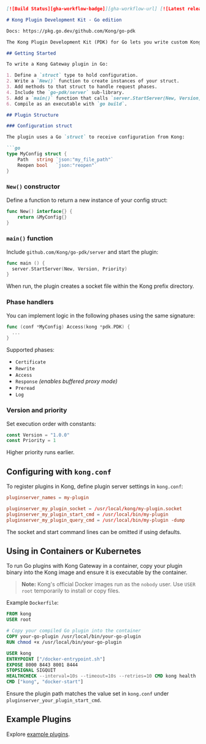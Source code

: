 ```markdown
[![Build Status][gha-workflow-badge]][gha-workflow-url] [![Latest release][gha-latest-release]][gha-releases-url]

# Kong Plugin Development Kit - Go edition

Docs: https://pkg.go.dev/github.com/Kong/go-pdk

The Kong Plugin Development Kit (PDK) for Go lets you write custom Kong Gateway plugins in Go.

## Getting Started

To write a Kong Gateway plugin in Go:

1. Define a `struct` type to hold configuration.
2. Write a `New()` function to create instances of your struct.
3. Add methods to that struct to handle request phases.
4. Include the `go-pdk/server` sub-library.
5. Add a `main()` function that calls `server.StartServer(New, Version, Priority)`.
6. Compile as an executable with `go build`.

## Plugin Structure

### Configuration struct

The plugin uses a Go `struct` to receive configuration from Kong:

```go
type MyConfig struct {
    Path   string `json:"my_file_path"`
    Reopen bool   `json:"reopen"`
}
```

### `New()` constructor

Define a function to return a new instance of your config struct:

```go
func New() interface{} {
    return &MyConfig{}
}
```

### `main()` function

Include `github.com/Kong/go-pdk/server` and start the plugin:

```go
func main () {
  server.StartServer(New, Version, Priority)
}
```

When run, the plugin creates a socket file within the Kong prefix directory.

### Phase handlers

You can implement logic in the following phases using the same signature:

```go
func (conf *MyConfig) Access(kong *pdk.PDK) {
  ...
}
```

Supported phases:

- `Certificate`
- `Rewrite`
- `Access`
- `Response` *(enables buffered proxy mode)*
- `Preread`
- `Log`

### Version and priority

Set execution order with constants:

```go
const Version = "1.0.0"
const Priority = 1
```

Higher priority runs earlier.

## Configuring with `kong.conf`

To register plugins in Kong, define plugin server settings in `kong.conf`:

```conf
pluginserver_names = my-plugin

pluginserver_my_plugin_socket = /usr/local/kong/my-plugin.socket
pluginserver_my_plugin_start_cmd = /usr/local/bin/my-plugin
pluginserver_my_plugin_query_cmd = /usr/local/bin/my-plugin -dump
```

The socket and start command lines can be omitted if using defaults.


## Using in Containers or Kubernetes

To run Go plugins with Kong Gateway in a container, copy your plugin binary into the Kong image and ensure it is executable by the container.

> **Note:** Kong's official Docker images run as the `nobody` user. Use `USER root` temporarily to install or copy files.

Example `Dockerfile`:

```dockerfile
FROM kong
USER root

# Copy your compiled Go plugin into the container
COPY your-go-plugin /usr/local/bin/your-go-plugin
RUN chmod +x /usr/local/bin/your-go-plugin

USER kong
ENTRYPOINT ["/docker-entrypoint.sh"]
EXPOSE 8000 8443 8001 8444
STOPSIGNAL SIGQUIT
HEALTHCHECK --interval=10s --timeout=10s --retries=10 CMD kong health
CMD ["kong", "docker-start"]
```

Ensure the plugin path matches the value set in `kong.conf` under `pluginserver_your_plugin_start_cmd`.

## Example Plugins

Explore [example plugins](https://github.com/Kong/go-pdk/tree/master/examples).

[gha-workflow-badge]: https://github.com/Kong/go-pdk/actions/workflows/test.yml/badge.svg
[gha-workflow-url]: https://github.com/Kong/go-pdk/actions/workflows/test.yml
[gha-latest-release]: https://img.shields.io/github/v/release/Kong/go-pdk.svg
[gha-releases-url]: https://github.com/Kong/go-pdk/releases
```
